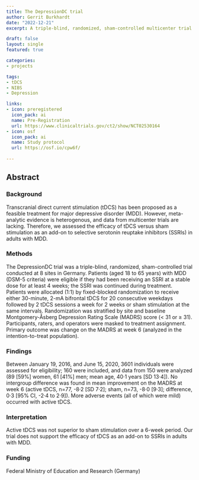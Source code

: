 ```yaml
---
title: The DepressionDC trial
author: Gerrit Burkhardt
date: "2022-12-21"
excerpt: A triple-blind, randomized, sham-controlled multicenter trial assessing the efficacy of tDCS versus sham stimulation as an add-on to selective serotonin reuptake inhibitors (SSRIs) in adults with MDD. 

draft: false
layout: single
featured: true

categories:
- projects

tags:
- tDCS
- NIBS
- Depression

links:
- icon: preregistered
  icon_pack: ai
  name: Pre-Registration
  url: https://www.clinicaltrials.gov/ct2/show/NCT02530164
- icon: osf
  icon_pack: ai
  name: Study protocol
  url: https://osf.io/cpw6f/
  
---
```


## Abstract

### Background 
Transcranial direct current stimulation (tDCS) has been proposed as a feasible treatment for major depressive disorder (MDD). However, meta-analytic evidence is heterogenous, and data from multicenter trials are lacking. Therefore, we assessed the efficacy of tDCS versus sham stimulation as an add-on to selective serotonin reuptake inhibitors (SSRIs) in adults with MDD. 
### Methods 
The DepressionDC trial was a triple-blind, randomized, sham-controlled trial conducted at 8 sites in Germany. Patients (aged 18 to 65 years) with MDD (DSM-5 criteria) were eligible if they had been receiving an SSRI at a stable dose for at least 4 weeks; the SSRI was continued during treatment. Patients were allocated (1:1) by fixed-blocked randomization to receive either 30-minute, 2-mA bifrontal tDCS for 20 consecutive weekdays followed by 2 tDCS sessions a week for 2 weeks or sham stimulation at the same intervals. Randomization was stratified by site and baseline Montgomery-Åsberg Depression Rating Scale (MADRS) score (< 31 or ≥ 31). Participants, raters, and operators were masked to treatment assignment. Primary outcome was change on the MADRS at week 6 (analyzed in the intention-to-treat population).

### Findings
Between January 19, 2016, and June 15, 2020, 3601 individuals were assessed for eligibility; 160 were included, and data from 150 were analyzed (89 [59%] women, 61 [41%] men; mean age, 40·1 years [SD 13·4]). No intergroup difference was found in mean improvement on the MADRS at week 6 (active tDCS, n=77, -8·2 [SD 7·2]; sham, n=73, -8·0 [9·3]; difference, 0·3 [95% CI, -2·4 to 2·9]). More adverse events (all of which were mild) occurred with active tDCS.

### Interpretation
Active tDCS was not superior to sham stimulation over a 6-week period. Our trial does not support the efficacy of tDCS as an add-on to SSRIs in adults with MDD.

### Funding
Federal Ministry of Education and Research (Germany)
